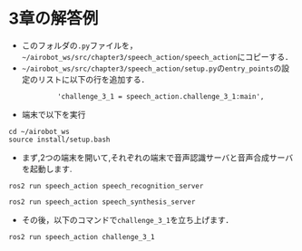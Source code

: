# 3章の解答例

- このフォルダの```.py```ファイルを，```~/airobot_ws/src/chapter3/speech_action/speech_action```にコピーする．
- ```~/airobot_ws/src/chapter3/speech_action/setup.py```の```entry_points```の設定のリストに以下の行を追加する．
```
            'challenge_3_1 = speech_action.challenge_3_1:main',
```

- 端末で以下を実行
```
cd ~/airobot_ws
source install/setup.bash
```

- まず,2つの端末を開いて,それぞれの端末で音声認識サーバと音声合成サーバを起動します.
```
ros2 run speech_action speech_recognition_server
```
```
ros2 run speech_action speech_synthesis_server
```

- その後，以下のコマンドで```challenge_3_1```を立ち上げます．
```
ros2 run speech_action challenge_3_1
```

